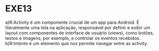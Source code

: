 # EXE13
a)R:Activity é um componente crucial de um app para Android. É literalmente uma tela na aplicação, responsável por definir e exibir um layout com componentes de interface de usuário (views), como botões, textos e imagens, por exemplo, e controlar os eventos recebidos.  b)R:Intente é um elemento que nos permite navegar entre as activity.

